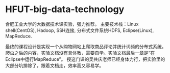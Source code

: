 # HFUT-big-data-technology
合肥工业大学的大数据技术课实验，强力推荐。
主要技术栈：Linux shell(CentOS), Hadoop, SSH连接, 分布式文件系统HDFS, Eclipse(Linux), MapReduce.

最终的课程设计是实现一个从购物网站上爬取商品评论并统计词频的分布式系统。爬虫之后的内容，实验文档没有具体教，需要自学。实验文档最后一章是“在Eclipse中运行MapReduce”。
授这门课的吴共庆老师已经身体力行，把实验里的大部分坑排除了，跟着文档走，效率高又容易学。
